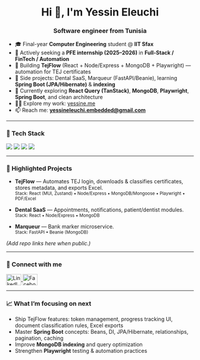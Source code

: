 <h1 align="center">Hi 👋, I'm Yessin Eleuchi</h1>
<h3 align="center">Software engineer from Tunisia</h3>

- 🎓 Final-year **Computer Engineering** student @ **IIT Sfax**
- 💼 Actively seeking a **PFE internship (2025–2026)** in **Full-Stack / FinTech / Automation**
- 🚀 Building **TejFlow** (React + Node/Express + MongoDB + Playwright) — automation for TEJ certificates
- 🧩 Side projects: Dental SaaS, Marqueur (FastAPI/Beanie), learning **Spring Boot (JPA/Hibernate)** & **indexing**
- 🌱 Currently exploring **React Query (TanStack)**, **MongoDB**, **Playwright**, **Spring Boot**, and clean architecture
- 👨‍💻 Explore my work: <a href="https://www.yessine.me" target="_blank">yessine.me</a>
- 📫 Reach me: **yessineleuchi.embedded@gmail.com**

---

### 🔧 Tech Stack
<p>
  <!-- Frontend -->
  <img src="https://skillicons.dev/icons?i=react,ts,js,html,css,tailwind" />
  <!-- Backend -->
  <img src="https://skillicons.dev/icons?i=nodejs,express,java,spring,python,fastapi" />
  <!-- DB / Infra -->
  <img src="https://skillicons.dev/icons?i=mongodb,postgres,git,github,linux,docker" />
  <!-- QA / Automation -->
  <img src="https://skillicons.dev/icons?i=playwright" />
</p>

---

### 📌 Highlighted Projects
- **TejFlow** — Automates TEJ login, downloads & classifies certificates, stores metadata, and exports Excel.  
  <sub>Stack: React (MUI, Zustand) • Node/Express • MongoDB/Mongoose • Playwright • PDF/Excel</sub>

- **Dental SaaS** — Appointments, notifications, patient/dentist modules.  
  <sub>Stack: React • Node/Express • MongoDB</sub>

- **Marqueur** — Bank marker microservice.  
  <sub>Stack: FastAPI • Beanie (MongoDB)</sub>

*(Add repo links here when public.)*

---

### 🤝 Connect with me
<p align="left">
  <a href="https://linkedin.com/in/eleuchi-yessin" target="_blank">
    <img align="center" src="https://raw.githubusercontent.com/rahuldkjain/github-profile-readme-generator/master/src/images/icons/Social/linked-in-alt.svg" alt="LinkedIn" height="30" width="40" />
  </a>
  <a href="https://facebook.com/eleuchi.yessin" target="_blank">
    <img align="center" src="https://raw.githubusercontent.com/rahuldkjain/github-profile-readme-generator/master/src/images/icons/Social/facebook.svg" alt="Facebook" height="30" width="40" />
  </a>
</p>

---

### 📈 What I’m focusing on next
- Ship TejFlow features: token management, progress tracking UI, document classification rules, Excel exports  
- Master **Spring Boot** concepts: Beans, DI, JPA/Hibernate, relationships, pagination, caching  
- Improve **MongoDB indexing** and query optimization  
- Strengthen **Playwright** testing & automation practices
